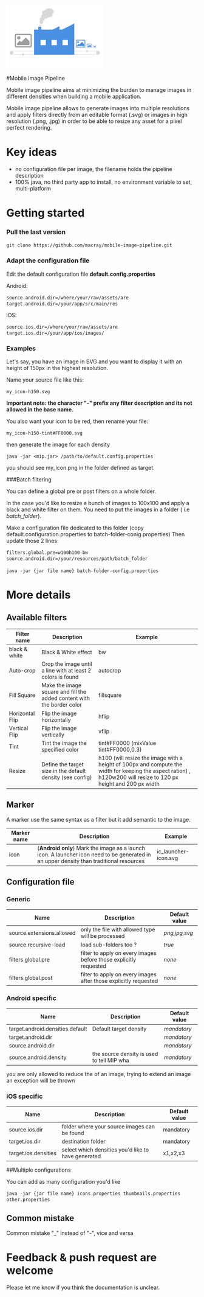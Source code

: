 ![](https://raw.githubusercontent.com/macray/mobile-image-pipeline/master/logo.png)

#Mobile Image Pipeline

Mobile image pipeline aims at minimizing the burden to manage images in different densities when building a mobile application.

Mobile image pipeline allows to generate images into multiple resolutions and apply filters directly from an editable format (.svg) or images in high resolution (.png, .jpg) in order to be able to resize any asset for a pixel perfect rendering.

# Key ideas

- no configuration file per image, the filename holds the pipeline description
- 100% java, no third party app to install, no environment variable to set, multi-platform


# Getting started

### Pull the last version

	git clone https://github.com/macray/mobile-image-pipeline.git

### Adapt the configuration file

Edit the default configuration file **default.config.properties**

Android:

	source.android.dir=/where/your/raw/assets/are
	target.android.dir=/your/app/src/main/res

iOS:

	source.ios.dir=/where/your/raw/assets/are
	target.ios.dir=/your/app/ios/images/
	
### Examples

Let's say, you have an image in SVG and you want to display it with an height of 150px in the highest resolution.

Name your source file like this:

	my_icon-h150.svg

**Important note: the character "-" prefix any filter description and its not allowed in the base name.**

You also want your icon to be red, then rename your file:

	my_icon-h150-tint#FF0000.svg

then generate the image for each density

	java -jar <mip.jar> /path/to/default.config.properties
	
you should see my_icon.png in the folder defined as target.

###Batch filtering

You can define a global pre or post filters on a whole folder.

In the case you'd like to resize a bunch of images to 100x100 and apply a black and white filter on them. You need to put the images in a folder ( i.e *batch_folder*).

Make a configuration file dedicated to this folder (copy default.configuration.properties to batch-folder-conig.properties) 
Then update those 2 lines:

	filters.global.pre=w100h100-bw
	source.android.dir=/your/resources/path/batch_folder

	java -jar {jar file name} batch-folder-config.properties


# More details

## Available filters
Filter name  | Description | Example
----------------|-----------------|-------------
black & white |  Black & White effect | bw
Auto-crop | Crop the image until a line with at least 2 colors is found | autocrop
Fill Square | Make the image square and fill the added content with the border color | fillsquare
Horizontal Flip | Flip the image horizontally | hflip
Vertical Flip | Flip the image vertically | vflip
Tint | Tint the image the specified color | tint#FF0000 (mixValue tint#FF0000,0.3)
Resize | Define the target size in the default density (see config) | h100 (will resize the image with a height of 100px and compute the width for keeping the aspect ration) , h120w200 will resize to 120 px height and 200 px width

## Marker
A marker use the same syntax as a filter but it add semantic to the image.

Marker name | Description | Example
------------|-------------|-----
icon | (**Android only**) Mark the image as a launch icon. A launcher icon need to be generated in an upper density than traditional resources | ic_launcher-icon.svg

## Configuration file

### Generic

Name | Description | Default value
-----|-------------|--------------
source.extensions.allowed | only the file with allowed type will be processed | *png,jpg,svg*
source.recursive-load | load sub-folders too ? | *true*
filters.global.pre | filter to apply on every images before those explicitly requested | *none*
filters.global.post | filter to apply on every images after those explicitly requested  | *none*

### Android specific
	
Name | Description | Default value
-----|-------------|--------------
target.android.densities.default | Default target density | *mandatory*
target.android.dir | | *mandatory*
source.android.dir | | *mandatory*
source.android.density | the source density is used to tell MIP wha | *mandatory*

you are only allowed to reduce the of an image, trying to extend an image an exception will be thrown

### iOS specific

Name | Description | Default value
-----|-------------|--------------
source.ios.dir | folder where your source images can be found | mandatory
target.ios.dir | destination folder | mandatory
target.ios.densities | select which densities you'd like to have generated | x1,x2,x3

##Multiple configurations

You can add as many configuration you'd like

	java -jar {jar file name} icons.properties thumbnails.properties other.properties



## Common mistake

Common mistake "_" instead of "-", vice and versa





# Feedback & push request are welcome

Please let me know if you think the documentation is unclear.

